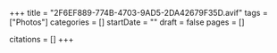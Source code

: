 +++
title = "2F6EF889-774B-4703-9AD5-2DA42679F35D.avif"
tags = ["Photos"]
categories = []
startDate = ""
draft = false
pages = []

citations = []
+++
